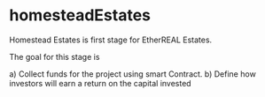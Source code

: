 # homesteadEstates
Homestead Estates is first stage for EtherREAL Estates. 

The goal for this stage is

a) Collect funds for the project using smart Contract.
b) Define how investors will earn a return on the capital invested
